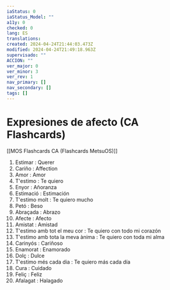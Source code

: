 ```yaml
---
iaStatus: 0
iaStatus_Model: ""
a11y: 0
checked: 0
lang: ES
translations: 
created: 2024-04-24T21:44:03.473Z
modified: 2024-04-24T21:49:18.963Z
supervisado: ""
ACCION: ""
ver_major: 0
ver_minor: 3
ver_rev: 1
nav_primary: []
nav_secondary: []
tags: []
---
```

# Expresiones de afecto (CA Flashcards)

[[MOS Flashcards CA (Flashcards MetsuOS)]]

1. Estimar : Querer
2. Cariño : Affection
3. Amor : Amor
4. T'estimo : Te quiero
5. Enyor : Añoranza
6. Estimació : Estimación
7. T'estimo molt : Te quiero mucho
8. Petó : Beso
9. Abraçada : Abrazo
10. Afecte : Afecto
11. Amistat : Amistad
12. T'estimo amb tot el meu cor : Te quiero con todo mi corazón
13. T'estimo amb tota la meva ànima : Te quiero con toda mi alma
14. Carinyós : Cariñoso
15. Enamorat : Enamorado
16. Dolç : Dulce
17. T'estimo més cada dia : Te quiero más cada día
18. Cura : Cuidado
19. Feliç : Feliz
20. Afalagat : Halagado
